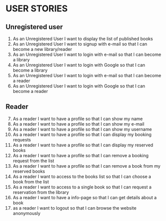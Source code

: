 # USER STORIES

## Unregistered user
1. As an Unregistered User I want to display the list of published books
2. As an Unregistered User I want to signup with e-mail so that I can become a new library/reader
3. As an Unregistered User I want to login with e-mail so  that I can become a library
4. As an Unregistered User I want to login with Google so that I can become a library
5. As an Unregistered User I want to login with e-mail so  that I can become a reader
6. As an Unregistered User I want to login with Google so that I can become a reader

## Reader
7. As a reader I want to have a profile so that I can show my name
8. As a reader I want to have a profile so that I can show my e-mail
9. As a reader I want to have a profile so that I can show my username
10. As a reader I want to have a profile so that I can display my booking requests
11. As a reader I want to have a profile so that I can display my reserved books
12. As a reader I want to have a profile so that I can remove a booking request from the list
13. As a reader I want to have a profile so that I can remove a book from my reserved books
14. As a reader I want to access to the books list so that I can choose a book from the list
15. As a reader I want to access to a single book so that I can request a reservation from the library
16. As a reader I want to have a info-page so that I can get details about a book
17. as a reader I want to logout so that I can browse the website anonymously
